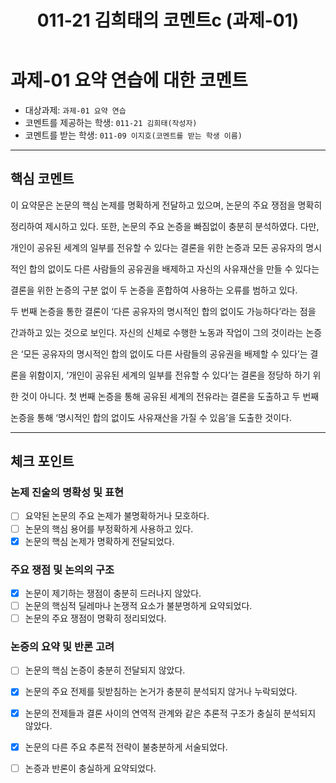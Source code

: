 ﻿---
title: 011-21 김희태의 코멘트c (과제-01)
layout: home
nav_order: 21
parent: 011-09 이지호 (과제-01)
permalink: /asmt-01/011-09/comment-011-21
---

# 과제-01 요약 연습에 대한 코멘트

- 대상과제: `과제-01 요약 연습`
- 코멘트를 제공하는 학생: `011-21 김희태(작성자)`
- 코멘트를 받는 학생: `011-09 이지호(코멘트를 받는 학생 이름)`

---

## 핵심 코멘트

이 요약문은 논문의 핵심 논제를 명확하게 전달하고 있으며, 논문의 주요 쟁점을 명확히

정리하여 제시하고 있다. 또한, 논문의 주요 논증을 빠짐없이 충분히 분석하였다. 다만,

개인이 공유된 세계의 일부를 전유할 수 있다는 결론을 위한 논증과 모든 공유자의 명시

적인 합의 없이도 다른 사람들의 공유권을 배제하고 자신의 사유재산을 만들 수 있다는

결론을 위한 논증의 구분 없이 두 논증을 혼합하여 사용하는 오류를 범하고 있다.

두 번째 논증을 통한 결론이 ‘다른 공유자의 명시적인 합의 없이도 가능하다’라는 점을

간과하고 있는 것으로 보인다. 자신의 신체로 수행한 노동과 작업이 그의 것이라는 논증

은 ‘모든 공유자의 명시적인 합의 없이도 다른 사람들의 공유권을 배제할 수 있다’는 결

론을 위함이지, ‘개인이 공유된 세계의 일부를 전유할 수 있다’는 결론을 정당하 하기 위

한 것이 아니다. 첫 번째 논증을 통해 공유된 세계의 전유라는 결론을 도출하고 두 번째

논증을 통해 ‘명시적인 합의 없이도 사유재산을 가질 수 있음’을 도출한 것이다.

---

## 체크 포인트

### 논제 진술의 명확성 및 표현
- [ ] 요약된 논문의 주요 논제가 불명확하거나 모호하다.
- [ ] 논문의 핵심 용어를 부정확하게 사용하고 있다.
- [X] 논문의 핵심 논제가 명확하게 전달되었다.

### 주요 쟁점 및 논의의 구조
- [X] 논문이 제기하는 쟁점이 충분히 드러나지 않았다.
- [ ] 논문의 핵심적 딜레마나 논쟁적 요소가 불분명하게 요약되었다.
- [ ] 논문의 주요 쟁점이 명확히 정리되었다.

### 논증의 요약 및 반론 고려
- [ ] 논문의 핵심 논증이 충분히 전달되지 않았다.
- [x] 논문의 주요 전제를 뒷받침하는 논거가 충분히 분석되지 않거나 누락되었다.
- [x] 논문의 전제들과 결론 사이의 연역적 관계와 같은 추론적 구조가 충실히 분석되지 않았다.
- [x] 논문의 다른 주요 추론적 전략이 불충분하게 서술되었다.
- [ ] 논증과 반론이 충실하게 요약되었다.


